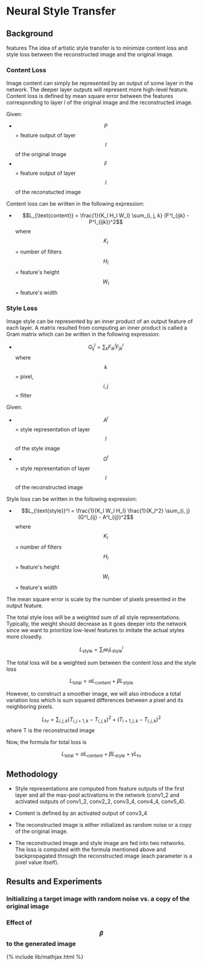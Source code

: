 # Neural Style Transfer

## Background
features
The idea of artistic style transfer is to minimize content loss and style loss between the reconstructed image and the original image.

### Content Loss

Image content can simply be represented by an output of some layer in the network. The deeper layer outputs will represent more high-level feature.
Content loss is defined by mean square error between the features corresponding to layer l of the original image and the reconstructed image.

Given:
- $$P$$ = feature output of layer $$l$$ of the original image
- $$F$$ = feature output of layer $$l$$ of the reconstucted image

Content loss can be written in the following expression:
- $$L_{\text{content}} = \frac{1}{K_l H_l W_l} \sum_{i, j, k} (F^l_{ijk} - P^l_{ijk})^2$$ where $$K_l$$ = number of filters $$H_l$$ = feature's height $$W_l$$ = feature's width

### Style Loss

Image style can be represented by an inner product of an output feature of each layer.
A matrix resulted from computing an inner product is called a Gram matrix which can be written in the following expression:
- $$G^l_{ij} = \sum_{k} F_{ik}^l F_{jk}^l$$ where $$k$$ = pixel, $$i, j$$ = filter

Given:
- $$A^l$$ = style representation of layer $$l$$ of the style image
- $$G^l$$ = style representation of layer $$l$$ of the reconstructed image

Style loss can be written in the following expression:
- $$L_{\text{style}}^l = \frac{1}{K_l W_l H_l} \frac{1}{K_l^2} \sum_{i, j} (G^l_{ij} - A^l_{ij})^2$$ where $$K_l$$ = number of filters $$H_l$$ = feature's height $$W_l$$ = feature's width

The mean square error is scale by the number of pixels presented in the output feature.

The total style loss will be a weighted sum of all style representations. Typically, the weight should decrease as it goes deeper into the network since we want to prioritize low-level features to imitate the actual styles more closedly.

$$L_{\text{style}} = \sum_l w_l L_{\text{style}}^l$$

The total loss will be a weighted sum between the content loss and the style loss

$$L_{\text{total}} = \alpha L_{\text{content}} + \beta L_{\text{style}}$$

However, to construct a smoother image, we will also introduce a total variation loss which is sum squared differences between a pixel and its neighboring pixels.

$$L_{\text{tv}} = \sum_{i, j, k} (T_{i, j+1, k} - T_{i, j, k})^2 + (T_{i+1, j, k} - T_{i, j, k})^2$$ where T is the reconstructed image

Now, the formula for total loss is

$$L_{\text{total}} = \alpha L_{\text{content}} + \beta L_{\text{style}} + \gamma L_{\text{tv}}$$

## Methodology

- Style representations are computed from feature outputs of the first layer and all the max-pool activations in the network (conv1_2 and activated outputs of conv1_2, conv2_2, conv3_4, conv4_4, conv5_4).

- Content is defined by an activated output of conv3_4

- The reconstructed image is either initialized as random noise or a copy of the original image.

- The reconstructed image and style image are fed into two networks. The loss is computed with the formula mentioned above and backpropagated through the reconstructed image (each parameter is a pixel value itself).

## Results and Experiments

### Initializing a target image with random noise vs. a copy of the original image 

### Effect of $$\beta$$ to the generated image

{% include lib/mathjax.html %}